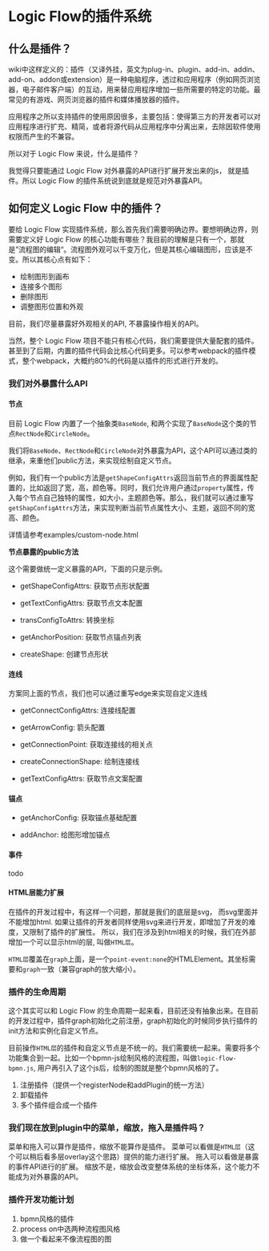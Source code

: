# Logic Flow的插件系统

## 什么是插件？

wiki中这样定义的：插件（又译外挂，英文为plug-in、plugin、add-in、addin、add-on、addon或extension）是一种电脑程序，透过和应用程序（例如网页浏览器，电子邮件客户端）的互动，用来替应用程序增加一些所需要的特定的功能。最常见的有游戏、网页浏览器的插件和媒体播放器的插件。

应用程序之所以支持插件的使用原因很多，主要包括：使得第三方的开发者可以对应用程序进行扩充、精简，或者将源代码从应用程序中分离出来，去除因软件使用权限而产生的不兼容。

所以对于 Logic Flow 来说，什么是插件？

我觉得只要能通过 Logic Flow 对外暴露的API进行扩展开发出来的js， 就是插件。所以 Logic Flow 的插件系统说到底就是规范对外暴露API。

## 如何定义 Logic Flow 中的插件？

要给 Logic Flow 实现插件系统，那么首先我们需要明确边界。要想明确边界，则需要定义好 Logic Flow 的核心功能有哪些？我目前的理解是只有一个，那就是”流程图的编辑“。流程图外观可以千变万化，但是其核心编辑图形，应该是不变。所以其核心点有如下：

- 绘制图形到画布
- 连接多个图形
- 删除图形
- 调整图形位置和外观

目前，我们尽量暴露好外观相关的API, 不暴露操作相关的API。

当然，整个 Logic Flow 项目不能只有核心代码，我们需要提供大量配套的插件。甚至到了后期，内置的插件代码会比核心代码更多。可以参考webpack的插件模式，整个webpack，大概约80%的代码是以插件的形式进行开发的。

### 我们对外暴露什么API

#### 节点

目前 Logic Flow 内置了一个抽象类`BaseNode`, 和两个实现了`BaseNode`这个类的节点`RectNode`和`CircleNode`。

我们将`BaseNode`、`RectNode`和`CircleNode`对外暴露为API，这个API可以通过类的继承，来重他们public方法，来实现绘制自定义节点。

例如，我们有一个public方法是`getShapeConfigAttrs`返回当前节点的界面属性配置的，比如返回了宽，高，颜色等。同时，我们允许用户通过`property`属性，传入每个节点自己独特的属性，如大小，主题颜色等。那么，我们就可以通过重写`getShapConfigAttrs`方法，来实现判断当前节点属性大小、主题，返回不同的宽高、颜色。

详情请参考examples/custom-node.html

**节点暴露的public方法**

这个需要做统一定义暴露的API，下面的只是示例。

- getShapeConfigAttrs: 获取节点形状配置

- getTextConfigAttrs: 获取节点文本配置

- transConfigToAttrs: 转换坐标

- getAnchorPosition: 获取节点锚点列表

- createShape: 创建节点形状

#### 连线

方案同上面的节点，我们也可以通过重写edge来实现自定义连线

- getConnectConfigAttrs: 连接线配置

- getArrowConfig: 箭头配置

- getConnectionPoint: 获取连接线的相关点

- createConnectionShape: 绘制连接线

- getTextConfigAttrs: 获取节点文案配置

#### 锚点

- getAnchorConfig: 获取锚点基础配置

- addAnchor: 给图形增加锚点


#### 事件

todo

#### HTML层能力扩展

在插件的开发过程中，有这样一个问题，那就是我们的底层是svg， 而svg里面并不能增加html.
如果让插件的开发者同样使用svg来进行开发，即增加了开发的难度，又限制了插件的扩展性。
所以，我们在涉及到html相关的时候，我们在外部增加一个可以显示html的层, 叫做`HTML层`。

`HTML层`覆盖在`graph`上面，是一个`point-event:none`的HTMLElement。其坐标需要和`graph`一致（兼容graph的放大缩小）。


### 插件的生命周期

这个其实可以和 Logic Flow 的生命周期一起来看，目前还没有抽象出来。在目前的开发过程中，插件graph初始化之前注册，graph初始化的时候同步执行插件的init方法和实例化自定义节点。

目前操作`HTML层`的插件和自定义节点是不统一的。我们需要统一起来。需要将多个功能集合到一起。比如一个bpmn-js绘制风格的流程图，叫做`logic-flow-bpmn.js`, 用户再引入了这个js后，绘制的图就是整个bpmn风格的了。

1. 注册插件（提供一个registerNode和addPlugin的统一方法）
2. 卸载插件
3. 多个插件组合成一个插件



### 我们现在放到plugin中的菜单，缩放，拖入是插件吗？

菜单和拖入可以算作是插件，缩放不能算作是插件。
菜单可以看做是`HTML层`（这个可以稍后看多层overlay这个思路）提供的能力进行扩展。
拖入可以看做是暴露的事件API进行的扩展。
缩放不是，缩放会改变整体系统的坐标体系，这个能力不能成为对外暴露的API。

### 插件开发功能计划

1. bpmn风格的插件
2. process on中选两种流程图风格
3. 做一个看起来不像流程图的图




 




